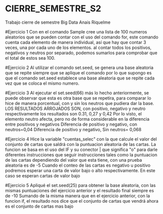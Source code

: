 # CIERRE_SEMESTRE_S2
Trabajo cierre de semestre Big Data
Anais Riquelme

#Ejercicio 1
Con en el comando Sample cree una lista de 100 numeros aleatorios que se pueden contar con el uso del comando for,
este comando cuenta cada elemento de manera individual, así que hay que contar 3 veces, una por cada uno de los elementos.
al contar todos los positivos, negativos y neutros por separado, podemos sumarlos para comprobar que el total de estos sea 100.

#Ejercicio 2
Al utilizar el comando set.seed, se genera una base aleatoria que se repite siempre que se aplique el comando
por lo que supongo es que el comando set.seed establece una base aleatoria que se repite cada vez que se coloca el mismo numero.

#Ejercicio 3
Al ejecutar el set.seed(66) más lo hecho anteriormente, se puede observar que esta es otra base que se repetira,
para comparar lo hice de manera porcentual, con y sin los neutros que pudiera dar la base.
LOS RESULTADOS ARROJADOS SON, con positivo, negativo y neutro respectivamente los resultados son 0.31, 0,27 y 0,42
Por lo visto, el elemento neutro afecta, pero no de forma considerable en la diferencia entre positivos y negativos
Diferencia de positivo y negativo, con neutros=0,04
Diferencia de positivo y negativo, Sin neutros= 0,068

#Ejercicio 4
Hice la variable "cuentas_selec" con la que calcule el valor del conjunto de cartas que saldrá con la puntuacion aleatoria de las cartas.
La funcion se basa en el uso del IF y su conector | que significa "o" para darle diferentes instrucciones que seguir
instrucciones tales como la puntuacion de las cartas dependiendo del valor que esta tiene, con una prueba aleatoria es de -5
Cuando el conteo de las cartas es negativo u positivo podremos esperar una carta de valor bajo o alto respectivamente. En este caso se esperan cartas de valor bajo

#Ejercicio 5
Apliqué el set.seed(25) para obtener la base aleatoria, con las mismas puntuaciones del ejercicio anterior y 
el resultado final siempre es de -10
Sumando de la misma manera que en el ejercicio anterior, con la funcion if, el resultado nos dice que el conjunto de
cartas que vendrá ahora es el conjunto de cartas mas bajo

